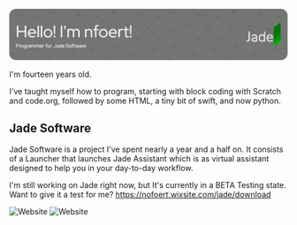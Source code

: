 

![Header](./github-header-image.png)

I'm fourteen years old.

I've taught myself how to program, starting with block coding with Scratch and code.org, followed by some HTML, a tiny bit of swift, and now python.

## Jade Software
Jade Software is a project I've spent nearly a year and a half on. It consists of a Launcher that launches Jade Assistant which is as virtual assistant designed to help you in your day-to-day workflow.

I'm still working on Jade right now, but It's currently in a BETA Testing state. Want to give it a test for me? https://nofoert.wixsite.com/jade/download

![Website](https://img.shields.io/website?down_color=red&down_message=Offline&label=Website&up_color=green&up_message=Online&url=https%3A%2F%2Fnofoert.wixsite.com%2Fjade) 
![Website](https://img.shields.io/website?down_color=red&down_message=Offline&label=Web%20server&up_color=green&up_message=Online&url=https%3A%2F%2Fnfoert.pythonanywhere.com%2FjadeCore)
